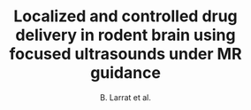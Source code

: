 ---
cat: ciel
subcat: midas
bestof: false
author: B. Larrat et al.
title: Localized and controlled drug delivery in rodent brain using focused ultrasounds under MR guidance
year: 2010
type: misc
---